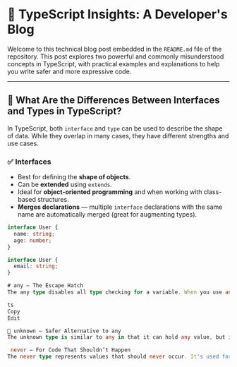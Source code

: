 # 📘 TypeScript Insights: A Developer's Blog

Welcome to this technical blog post embedded in the `README.md` file of the repository. This post explores two powerful and commonly misunderstood concepts in TypeScript, with practical examples and explanations to help you write safer and more expressive code.

---

## 🧩 What Are the Differences Between Interfaces and Types in TypeScript?

In TypeScript, both `interface` and `type` can be used to describe the shape of data. While they overlap in many cases, they have different strengths and use cases.

### ✅ Interfaces

- Best for defining the **shape of objects**.
- Can be **extended** using `extends`.
- Ideal for **object-oriented programming** and when working with class-based structures.
- **Merges declarations** — multiple `interface` declarations with the same name are automatically merged (great for augmenting types).

```ts
interface User {
  name: string;
  age: number;
}

interface User {
  email: string;
}

# any – The Escape Hatch
The any type disables all type checking for a variable. When you use any, you're telling TypeScript to trust you and not complain, even if your code might lead to runtime errors.

ts
Copy
Edit

🔸 unknown – Safer Alternative to any
The unknown type is similar to any in that it can hold any value, but it doesn’t let you do anything with the value until you perform a type check. This makes it much safer than any

 never – For Code That Shouldn’t Happen
The never type represents values that should never occur. It's used for situations where a function doesn't return (e.g., it always throws an error), or when you're ensuring exhaustive checks in control structures.
